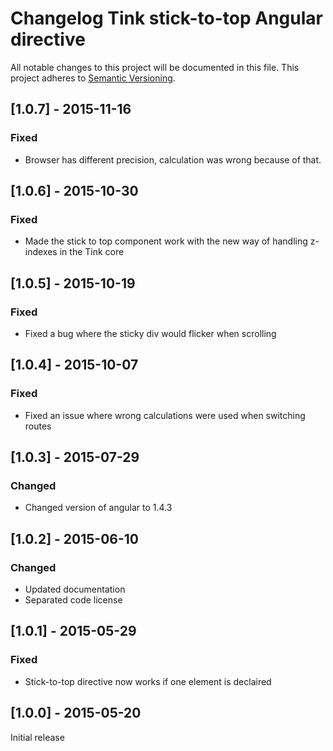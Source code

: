 # Changelog Tink stick-to-top Angular directive

All notable changes to this project will be documented in this file.
This project adheres to [Semantic Versioning](http://semver.org/).

<!--
## [Unreleased] - [unreleased]

### Added
### Changed
### Deprecated
### Removed
### Fixed
### Security
-->

## [1.0.7] - 2015-11-16

### Fixed
- Browser has different precision, calculation was wrong because of that.

## [1.0.6] - 2015-10-30

### Fixed
- Made the stick to top component work with the new way of handling z-indexes in the Tink core



## [1.0.5] - 2015-10-19

### Fixed
- Fixed a bug where the sticky div would flicker when scrolling



## [1.0.4] - 2015-10-07

### Fixed
- Fixed an issue where wrong calculations were used when switching routes



## [1.0.3] - 2015-07-29

### Changed
- Changed version of angular to 1.4.3



## [1.0.2] - 2015-06-10

### Changed
- Updated documentation
- Separated code license



## [1.0.1] - 2015-05-29

### Fixed
- Stick-to-top directive now works if one element is declaired



## [1.0.0] - 2015-05-20

Initial release
